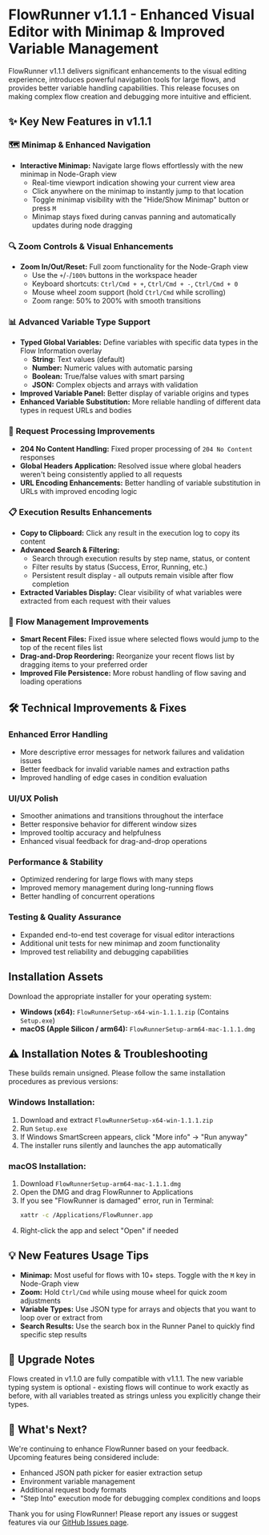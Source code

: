 # FlowRunner v1.1.1 - Enhanced Visual Editor with Minimap & Improved Variable Management

FlowRunner v1.1.1 delivers significant enhancements to the visual editing experience, introduces powerful navigation tools for large flows, and provides better variable handling capabilities. This release focuses on making complex flow creation and debugging more intuitive and efficient.

## ✨ Key New Features in v1.1.1

### 🗺️ **Minimap & Enhanced Navigation**
*   **Interactive Minimap:** Navigate large flows effortlessly with the new minimap in Node-Graph view
    *   Real-time viewport indication showing your current view area
    *   Click anywhere on the minimap to instantly jump to that location
    *   Toggle minimap visibility with the "Hide/Show Minimap" button or press `M`
    *   Minimap stays fixed during canvas panning and automatically updates during node dragging

### 🔍 **Zoom Controls & Visual Enhancements**
*   **Zoom In/Out/Reset:** Full zoom functionality for the Node-Graph view
    *   Use the `+`/`-`/`100%` buttons in the workspace header
    *   Keyboard shortcuts: `Ctrl/Cmd + +`, `Ctrl/Cmd + -`, `Ctrl/Cmd + 0`
    *   Mouse wheel zoom support (hold `Ctrl/Cmd` while scrolling)
    *   Zoom range: 50% to 200% with smooth transitions

### 📊 **Advanced Variable Type Support**
*   **Typed Global Variables:** Define variables with specific data types in the Flow Information overlay
    *   **String:** Text values (default)
    *   **Number:** Numeric values with automatic parsing
    *   **Boolean:** True/false values with smart parsing
    *   **JSON:** Complex objects and arrays with validation
*   **Improved Variable Panel:** Better display of variable origins and types
*   **Enhanced Variable Substitution:** More reliable handling of different data types in request URLs and bodies

### 🔧 **Request Processing Improvements**
*   **204 No Content Handling:** Fixed proper processing of `204 No Content` responses
*   **Global Headers Application:** Resolved issue where global headers weren't being consistently applied to all requests
*   **URL Encoding Enhancements:** Better handling of variable substitution in URLs with improved encoding logic

### 📋 **Execution Results Enhancements**
*   **Copy to Clipboard:** Click any result in the execution log to copy its content
*   **Advanced Search & Filtering:** 
    *   Search through execution results by step name, status, or content
    *   Filter results by status (Success, Error, Running, etc.)
    *   Persistent result display - all outputs remain visible after flow completion
*   **Extracted Variables Display:** Clear visibility of what variables were extracted from each request with their values

### 📁 **Flow Management Improvements**
*   **Smart Recent Files:** Fixed issue where selected flows would jump to the top of the recent files list
*   **Drag-and-Drop Reordering:** Reorganize your recent flows list by dragging items to your preferred order
*   **Improved File Persistence:** More robust handling of flow saving and loading operations

## 🛠️ Technical Improvements & Fixes

### **Enhanced Error Handling**
*   More descriptive error messages for network failures and validation issues
*   Better feedback for invalid variable names and extraction paths
*   Improved handling of edge cases in condition evaluation

### **UI/UX Polish**
*   Smoother animations and transitions throughout the interface
*   Better responsive behavior for different window sizes
*   Improved tooltip accuracy and helpfulness
*   Enhanced visual feedback for drag-and-drop operations

### **Performance & Stability**
*   Optimized rendering for large flows with many steps
*   Improved memory management during long-running flows
*   Better handling of concurrent operations

### **Testing & Quality Assurance**
*   Expanded end-to-end test coverage for visual editor interactions
*   Additional unit tests for new minimap and zoom functionality
*   Improved test reliability and debugging capabilities

## Installation Assets

Download the appropriate installer for your operating system:

*   **Windows (x64):** `FlowRunnerSetup-x64-win-1.1.1.zip` (Contains `Setup.exe`)
*   **macOS (Apple Silicon / arm64):** `FlowRunnerSetup-arm64-mac-1.1.1.dmg`

## ⚠️ Installation Notes & Troubleshooting

These builds remain unsigned. Please follow the same installation procedures as previous versions:

### **Windows Installation:**
1. Download and extract `FlowRunnerSetup-x64-win-1.1.1.zip`
2. Run `Setup.exe` 
3. If Windows SmartScreen appears, click "More info" → "Run anyway"
4. The installer runs silently and launches the app automatically

### **macOS Installation:**
1. Download `FlowRunnerSetup-arm64-mac-1.1.1.dmg`
2. Open the DMG and drag FlowRunner to Applications
3. If you see "FlowRunner is damaged" error, run in Terminal:
   ```bash
   xattr -c /Applications/FlowRunner.app
   ```
4. Right-click the app and select "Open" if needed

## 💡 New Features Usage Tips

- **Minimap:** Most useful for flows with 10+ steps. Toggle with the `M` key in Node-Graph view
- **Zoom:** Hold `Ctrl/Cmd` while using mouse wheel for quick zoom adjustments
- **Variable Types:** Use JSON type for arrays and objects that you want to loop over or extract from
- **Search Results:** Use the search box in the Runner Panel to quickly find specific step results

## 🔄 Upgrade Notes

Flows created in v1.1.0 are fully compatible with v1.1.1. The new variable typing system is optional - existing flows will continue to work exactly as before, with all variables treated as strings unless you explicitly change their types.

## 🚀 What's Next?

We're continuing to enhance FlowRunner based on your feedback. Upcoming features being considered include:

- Enhanced JSON path picker for easier extraction setup
- Environment variable management
- Additional request body formats
- "Step Into" execution mode for debugging complex conditions and loops

Thank you for using FlowRunner! Please report any issues or suggest features via our [GitHub Issues page](https://github.com/Radware/FlowRunner/issues).